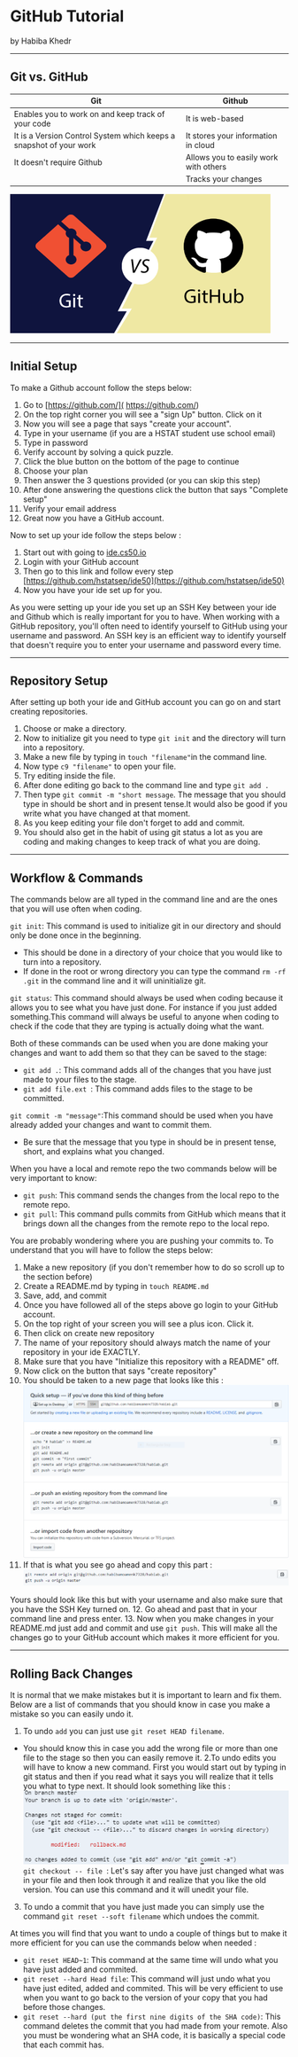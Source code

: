 # GitHub Tutorial

by Habiba Khedr

---
## Git vs. GitHub

| Git | Github |
| --- | --- |
| Enables you to work on and keep track of your code | It is web-based |
| It is a Version Control System which keeps a snapshot of your work  | It stores your information in cloud |
| It doesn't require Github | Allows you to easily work with others |
|  | Tracks your changes |

   ![Alt Text](git-vs-github.png)







---
## Initial Setup
To make a Github account follow the steps below:
1. Go to [https://github.com/]( https://github.com/)
2. On the top right corner you will see a "sign Up" button. Click on it
3. Now you will see a page  that says "create your account".
4. Type in your username (if you are a HSTAT student use school email)
5. Type in password
6. Verify account by solving a quick puzzle.
7. Click the blue button on the bottom of the page to continue
8. Choose your plan
9. Then answer the 3 questions provided (or you can skip this step)
10. After done answering the questions click the button that says "Complete setup"
11. Verify your email address
12. Great now you have a GitHub account.

Now to set up your ide follow the steps below :
1. Start out with going to [ide.cs50.io](ide.cs50.io)
2. Login with your GitHub account
3. Then go to this link and follow every step [https://github.com/hstatsep/ide50](https://github.com/hstatsep/ide50)
4. Now you have your ide set up for you.

As you were setting up your ide you set up an SSH Key between your ide and Github which is really important for you to have. When working with a GitHub repository, you'll often need to identify yourself to GitHub using your username and password. An SSH key is an efficient way to identify yourself that doesn't require you to enter your username and password every time.


---
## Repository Setup
After setting up both your ide and GitHub account you can go on and start creating repositories.
1. Choose or make a directory.
2. Now to initialize git you need to type `git init` and the directory will turn into a repository.
3. Make a new file by typing in `touch "filename"`in the command line.
4. Now type `c9 "filename"` to open your file.
5. Try editing inside the file.
6. After done editing go back to the command line and type `git add .`
7. Then type `git commit -m "short message`. The message that you should type in should be short and in present tense.It would also be good if you write what you have changed at that moment.
8. As you keep editing your file don't forget to add and commit.
9. You should also get in the habit of using git status a lot as you are coding and making changes to keep track of what you are doing.

---
## Workflow & Commands
The commands below are all typed in the command line and are the ones that you will use often when coding.

`git init`: This command is used to initialize git in our directory and should only be done once in the beginning.
* This should be done in a directory of your choice that you would like to turn into a repository.
* If done in the root or wrong  directory you can type the command `rm -rf .git` in the command line and it will uninitialize git.

`git status`: This command should always be used when coding because it allows you to see what you have just done. For instance if you just added something.This command will always be useful to anyone when coding to check if the code that they are typing is actually doing what the want.

Both of these commands can be used when you are done making your changes and want to add them so that they can be saved to the stage:
* `git add .`: This command adds all of the changes that you have just made to your files to the stage.
* `git add file.ext `: This command adds files to the stage to be committed.

`git commit -m "message"`:This command should be used when you have already added your changes and want to commit them.
* Be sure that the message that you type in should be in present tense, short, and explains what you changed.

When you have a local and remote repo the two commands below will be very important to know:
* `git push`: This command sends the changes from the local repo to the remote repo.
* `git pull`: This command pulls commits from GitHub which means that it brings down all the changes from the remote repo to the local repo.

You are probably wondering where you are pushing your commits to. To understand that you will have to follow the steps below:
1. Make a new repository (if you don't remember how to do so scroll up to the section before)
2. Create a README.md by typing in `touch README.md`
3. Save, add, and commit
4. Once you have followed all of the steps above go login to your GitHub account.
5. On the top right of your screen you will see a plus icon. Click it.
6. Then click on create new repository
7. The name of your repository should always match the name of your repository in your ide EXACTLY.
8. Make sure that you have "Initialize this repository with a README" off.
9. Now click on the button that says "create repository"
10. You should be taken to a new page that looks like this :
     ![Alt Text](code.PNG)
11. If that is what you see go ahead and copy this part :
    ![Alt Text](git-push.PNG)

Yours should look like this but with your username and also make sure that you have the SSH Key turned on.
12. Go ahead and past that in your command line and press enter.
13. Now when you make changes in your README.md just add and commit and use `git push`. This will make all the changes go to your GitHub account which makes it more efficient for you.



---
## Rolling Back Changes

It is normal that we make mistakes but it is important to learn and fix them. Below are a list of commands that you should know in case you make a mistake so you can easily undo it.
1. To undo `add` you can just use `git reset HEAD filename`.
* You should know this in case you add the wrong file or more than one file to the stage so then you can easily remove it.
2.To undo edits you will have to know a new command. First you would start out by typing in git status and then if you read what it says you will realize that it tells you what to type next. It should look something like this :
  ![Alt Text](edits.PNG)
`git checkout -- file `: Let's say after you have just changed what was in your file and then look through it and realize that you like the old version. You can use this command and it will unedit your file. 
3. To undo a commit that you have just made you can simply use the command `git reset --soft filename` which undoes the commit.

At times you will find that you want to undo a couple of things but to make it more efficient for you can use the commands below when needed :
* `git reset HEAD~1`: This command at the same time will undo what you have just added and commited.
* `git reset --hard Head file`: This command will just undo what you have just edited, added and commited. This will be very efficient to use 
when you want to go back to the version of your copy that you had before those changes.
* `git reset --hard (put the first nine digits of the SHA code)`: This command deletes the commit that you had made from your remote. Also you must be wondering what an SHA code, it is basically a special code that each commit has.
